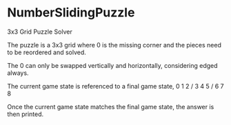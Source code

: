 # NumberSlidingPuzzle
3x3 Grid Puzzle Solver

The puzzle is a 3x3 grid where 0 is the missing corner and the pieces need to be reordered and solved.

The 0 can only be swapped vertically and horizontally, considering edged always. 

The current game state is referenced to a final game state, 0 1 2 / 3 4 5 / 6 7 8

Once the current game state matches the final game state, the answer is then printed.
